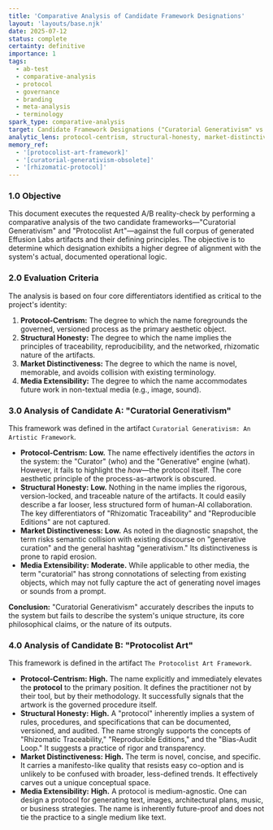 ```yaml
---
title: 'Comparative Analysis of Candidate Framework Designations'
layout: 'layouts/base.njk'
date: 2025-07-12
status: complete
certainty: definitive
importance: 1
tags:
  - ab-test
  - comparative-analysis
  - protocol
  - governance
  - branding
  - meta-analysis
  - terminology
spark_type: comparative-analysis
target: Candidate Framework Designations ("Curatorial Generativism" vs. "Protocolist Art")
analytic_lens: protocol-centrism, structural-honesty, market-distinctiveness, media-extensibility
memory_ref:
  - '[protocolist-art-framework]'
  - '[curatorial-generativism-obsolete]'
  - '[rhizomatic-protocol]'
---
```


### 1.0 Objective

This document executes the requested A/B reality-check by performing a comparative analysis of the two candidate frameworks—"Curatorial Generativism" and "Protocolist Art"—against the full corpus of generated Effusion Labs artifacts and their defining principles. The objective is to determine which designation exhibits a higher degree of alignment with the system's actual, documented operational logic.

### 2.0 Evaluation Criteria

The analysis is based on four core differentiators identified as critical to the project's identity:

1.  **Protocol-Centrism:** The degree to which the name foregrounds the governed, versioned process as the primary aesthetic object.
2.  **Structural Honesty:** The degree to which the name implies the principles of traceability, reproducibility, and the networked, rhizomatic nature of the artifacts.
3.  **Market Distinctiveness:** The degree to which the name is novel, memorable, and avoids collision with existing terminology.
4.  **Media Extensibility:** The degree to which the name accommodates future work in non-textual media (e.g., image, sound).

### 3.0 Analysis of Candidate A: "Curatorial Generativism"

This framework was defined in the artifact `Curatorial Generativism: An Artistic Framework`.

- **Protocol-Centrism:** **Low.** The name effectively identifies the _actors_ in the system: the "Curator" (who) and the "Generative" engine (what). However, it fails to highlight the _how_—the protocol itself. The core aesthetic principle of the process-as-artwork is obscured.
- **Structural Honesty:** **Low.** Nothing in the name implies the rigorous, version-locked, and traceable nature of the artifacts. It could easily describe a far looser, less structured form of human-AI collaboration. The key differentiators of "Rhizomatic Traceability" and "Reproducible Editions" are not captured.
- **Market Distinctiveness:** **Low.** As noted in the diagnostic snapshot, the term risks semantic collision with existing discourse on "generative curation" and the general hashtag "generativism." Its distinctiveness is prone to rapid erosion.
- **Media Extensibility:** **Moderate.** While applicable to other media, the term "curatorial" has strong connotations of selecting from existing objects, which may not fully capture the act of generating novel images or sounds from a prompt.

**Conclusion:** "Curatorial Generativism" accurately describes the inputs to the system but fails to describe the system's unique structure, its core philosophical claims, or the nature of its outputs.

### 4.0 Analysis of Candidate B: "Protocolist Art"

This framework is defined in the artifact `The Protocolist Art Framework`.

- **Protocol-Centrism:** **High.** The name explicitly and immediately elevates the **protocol** to the primary position. It defines the practitioner not by their tool, but by their methodology. It successfully signals that the artwork is the governed procedure itself.
- **Structural Honesty:** **High.** A "protocol" inherently implies a system of rules, procedures, and specifications that can be documented, versioned, and audited. The name strongly supports the concepts of "Rhizomatic Traceability," "Reproducible Editions," and the "Bias-Audit Loop." It suggests a practice of rigor and transparency.
- **Market Distinctiveness:** **High.** The term is novel, concise, and specific. It carries a manifesto-like quality that resists easy co-option and is unlikely to be confused with broader, less-defined trends. It effectively carves out a unique conceptual space.
- **Media Extensibility:** **High.** A protocol is medium-agnostic. One can design a protocol for generating text, images, architectural plans, music, or business strategies. The name is inherently future-proof and does not tie the practice to a single medium like text.
